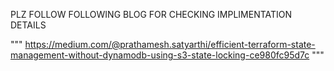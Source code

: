 PLZ FOLLOW FOLLOWING BLOG FOR CHECKING IMPLIMENTATION DETAILS

"""
https://medium.com/@prathamesh.satyarthi/efficient-terraform-state-management-without-dynamodb-using-s3-state-locking-ce980fc95d7c
"""
